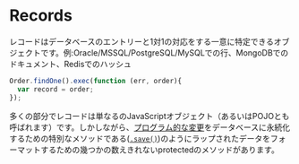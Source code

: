 # Records

レコードはデータベースのエントリーと1対1の対応をする一意に特定できるオブジェクトです。例:Oracle/MSSQL/PostgreSQL/MySQLでの行、MongoDBでのドキュメント、Redisでのハッシュ

```js
Order.findOne().exec(function (err, order){
  var record = order;
});
```

多くの部分でレコードは単なるのJavaScriptオブジェクト（あるいはPOJOとも呼ばれます）です。しかしながら、[プログラム的な変更](http://en.wikipedia.org/wiki/Active_record_pattern)をデータベースに永続化するための特別なメソッドである([`.save()`](http://sailsjs.org/documentation/reference/waterline/records/save.html))のようにラップされたデータをフォーマットするための幾つかの数えきれないprotectedのメソッドがあります。


<docmeta name="uniqueID" value="record890682">
<docmeta name="displayName" value="Records">
